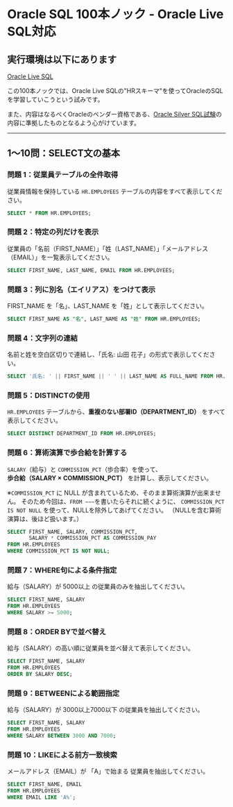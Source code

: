 # Oracle SQL 100本ノック - Oracle Live SQL対応

## 実行環境は以下にあります
[Oracle Live SQL](https://livesql.oracle.com/next/)

この100本ノックでは、Oracle Live SQLの"HRスキーマ"を使ってOracleのSQLを学習していこうという試みです。   

また、内容はなるべくOracleのベンダー資格である、[Oracle Silver SQL試験](https://www.oracle.com/jp/education/certification/certification-exam-list/db-sql-1z0-071-exam/)の内容に準拠したものとなるよう心がけています。

---

## 1〜10問：SELECT文の基本

### 問題 1：従業員テーブルの全件取得
従業員情報を保持している `HR.EMPLOYEES` テーブルの内容をすべて表示してください。

```sql
SELECT * FROM HR.EMPLOYEES;
```

### 問題 2：特定の列だけを表示
従業員の「名前（FIRST_NAME）」「姓（LAST_NAME）」「メールアドレス（EMAIL）」を一覧表示してください。

```sql
SELECT FIRST_NAME, LAST_NAME, EMAIL FROM HR.EMPLOYEES;
```

### 問題 3：列に別名（エイリアス）をつけて表示
FIRST_NAME を「名」、LAST_NAME を「姓」として表示してください。

```sql
SELECT FIRST_NAME AS "名", LAST_NAME AS "姓" FROM HR.EMPLOYEES;
```

### 問題 4：文字列の連結
名前と姓を空白区切りで連結し、「氏名: 山田 花子」の形式で表示してください。

```sql
SELECT '氏名: ' || FIRST_NAME || ' ' || LAST_NAME AS FULL_NAME FROM HR.EMPLOYEES;
```

### 問題 5：DISTINCTの使用  
`HR.EMPLOYEES` テーブルから、**重複のない部署ID（DEPARTMENT_ID）** をすべて表示してください。

```sql
SELECT DISTINCT DEPARTMENT_ID FROM HR.EMPLOYEES;
```

### 問題 6：算術演算で歩合給を計算する  
`SALARY`（給与）と `COMMISSION_PCT`（歩合率）を使って、  
**歩合給（SALARY × COMMISSION_PCT）** を計算し、表示してください。

※`COMMISSION_PCT` に NULL が含まれているため、そのまま算術演算が出来ません。
そのため今回は、`FROM ~~~`を書いたらそれに続くように、
`COMMISSION_PCT IS NOT NULL` を使って、NULLを除外してあげてください。
（NULLを含む算術演算は、後ほど扱います。）

```sql
SELECT FIRST_NAME, SALARY, COMMISSION_PCT,
       SALARY * COMMISSION_PCT AS COMMISSION_PAY
FROM HR.EMPLOYEES
WHERE COMMISSION_PCT IS NOT NULL;
```

### 問題 7：WHERE句による条件指定
給与（SALARY）が 5000以上 の従業員のみを抽出してください。

```sql
SELECT FIRST_NAME, SALARY
FROM HR.EMPLOYEES
WHERE SALARY >= 5000;
```

### 問題 8：ORDER BYで並べ替え
給与（SALARY）の高い順に従業員を並べ替えて表示してください。

```sql
SELECT FIRST_NAME, SALARY
FROM HR.EMPLOYEES
ORDER BY SALARY DESC;
```

### 問題 9：BETWEENによる範囲指定
給与（SALARY）が 3000以上7000以下 の従業員を抽出してください。

```sql
SELECT FIRST_NAME, SALARY
FROM HR.EMPLOYEES
WHERE SALARY BETWEEN 3000 AND 7000;
```

### 問題 10：LIKEによる前方一致検索
メールアドレス（EMAIL）が 「A」で始まる 従業員を抽出してください。

```sql
SELECT FIRST_NAME, EMAIL
FROM HR.EMPLOYEES
WHERE EMAIL LIKE 'A%';
```
